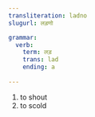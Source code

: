 ```yaml
---
transliteration: ladno
slugurl: लड़णो

grammar: 
  verb:
    term: लड़
    trans: lad
    ending: a
  
---
```


<word-pos pos="verb">

<word-meanings>

1. to shout
2. to scold

</word-meanings>

<verb-conj :grammar="grammar"></verb-conj>

</word-pos>

